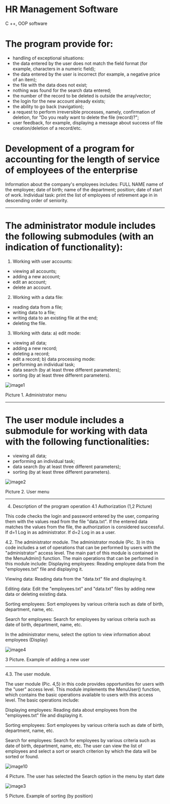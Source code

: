 # HR Management Software
 C ++, OOP software

# The program provide for:
- handling of exceptional situations:
- the data entered by the user does not match the field format (for example,
characters in a numeric field);
- the data entered by the user is incorrect (for example, a negative price of an item);
- the file with the data does not exist;
- nothing was found for the search data entered;
- the number of the record to be deleted is outside the array/vector;
- the login for the new account already exists;
- the ability to go back (navigation);
- a request to perform irreversible processes, namely, confirmation of deletion,
for "Do you really want to delete the file (record)?";
- user feedback, for example, displaying a message about
success of file creation/deletion of a record/etc.

# Development of a program for accounting for the length of service of employees of the enterprise
Information about the company's employees includes: FULL NAME
name of the employee; date of birth; name of the department; position; date of start of work.
Individual task: print the list of employees of retirement age in
in descending order of seniority.

--------------------------------------------------------------------------------------------------------------------------------------------------------------------------------------------------------------------
# The administrator module includes the following submodules (with an indication of functionality):
1. Working with user accounts:
- viewing all accounts;
- adding a new account;
- edit an account;
- delete an account.
2. Working with a data file:
- reading data from a file;
- writing data to a file;
- writing data to an existing file at the end;
- deleting the file.
3. Working with data:
a) edit mode:
- viewing all data;
- adding a new record;
- deleting a record;
- edit a record;
b) data processing mode:
- performing an individual task;
- data search (by at least three different parameters);
- sorting (by at least three different parameters).

![image1](https://github.com/Taras-P-Kob/programs-for-recording-the-seniority-of-the-company-s-employees/assets/119957094/73c0dec7-7dea-445c-99a9-115a59438775)

Picture 1. Administrator menu

--------------------------------------------------------------------------------------------------------------------------------------------------------------------------------------------------------------------
# The user module includes a submodule for working with data with the following functionalities:
- viewing all data;
- performing an individual task;
- data search (by at least three different parameters);
- sorting (by at least three different parameters).

![image2](https://github.com/Taras-P-Kob/programs-for-recording-the-seniority-of-the-company-s-employees/assets/119957094/dfa10819-82f6-449f-9e77-2b873a5d496f)

Picture 2. User menu

-------------------------------------------------------------------------------------------------------------------------------------------------------------------------------------------------------------------

4. Description of the program operation
4.1 Authorization (1,2  Picture)

This code checks the login and password entered by the user, comparing them with the values read from the file "data.txt". If the entered data matches the values from the file, the authorization is considered successful.
If d=1 Log in as administrator.
If d=2 Log in as a user.


4.2. The administrator module.
The administrator module (Pic. 3) in this code includes a set of operations that can be performed by users with the "administrator" access level. The main part of this module is contained in the MenuAdmin() function. The main operations that can be performed in this module include: 
Displaying employees: Reading employee data from the "employees.txt" file and displaying it.

Viewing data: Reading data from the "data.txt" file and displaying it.

Editing data: Edit the "employees.txt" and "data.txt" files by adding new data or deleting existing data.

Sorting employees: Sort employees by various criteria such as date of birth, department, name, etc.

Search for employees: Search for employees by various criteria such as date of birth, department, name, etc. 

 In the administrator menu, select the option to view information about employees (Display) 

![image4](https://github.com/Taras-P-Kob/programs-for-recording-the-seniority-of-the-company-s-employees/assets/119957094/25aa66b7-0bb6-4f88-b695-cba7a040e832)

3 Picture. Example of adding a new user 

-------------------------------------------------------------------------------------------------------------------------------------------------------------------------------------------------------------------
4.3. The user module. 

The user module (Pic. 4,5) in this code provides opportunities for users with the "user" access level. This module implements the MenuUser() function, which contains the basic operations available to users with this access level. The basic operations include:
 
Displaying employees: Reading data about employees from the "employees.txt" file and displaying it.
 
 Sorting employees: Sort employees by various criteria such as date of birth, department, name, etc.

 Search for employees: Search for employees by various criteria such as date of birth, department, name, etc.
 The user can view the list of employees and select a sort or search criterion by which the data will be sorted or found.
 


![image10](https://github.com/Taras-P-Kob/programs-for-recording-the-seniority-of-the-company-s-employees/assets/119957094/85e93ef8-c3b3-460e-99fa-bdbaa24537e0)

4 Picture. The user has selected the Search option in the menu by start date

![image3](https://github.com/Taras-P-Kob/programs-for-recording-the-seniority-of-the-company-s-employees/assets/119957094/706c2843-d4eb-4404-9cfa-8c709c4ade51)

5 Picture. Example of sorting (by position)

